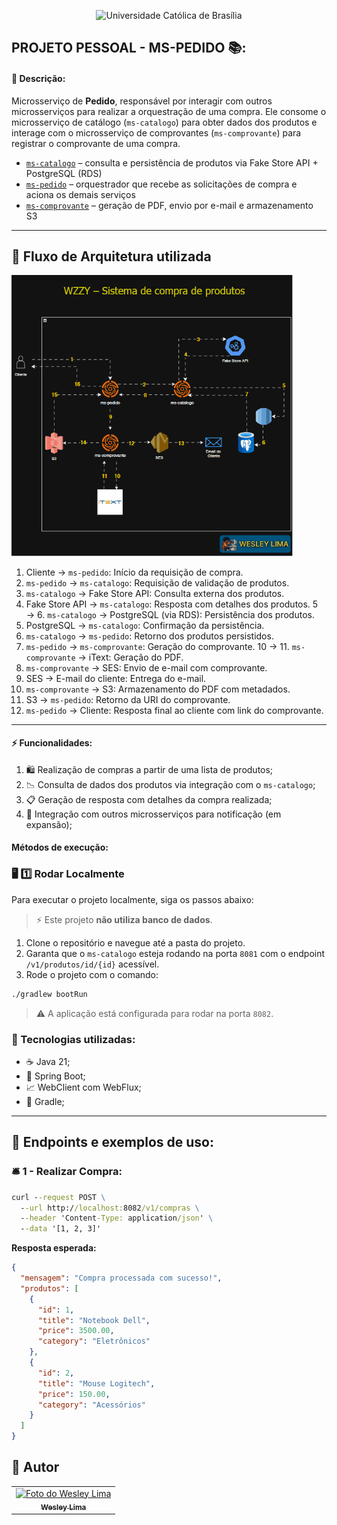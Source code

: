 <p align="center">
  <img src="https://iili.io/3FFO5cF.png" alt="Universidade Católica de Brasília">
</p>

## PROJETO PESSOAL - MS-PEDIDO  📚:

#### 📖 Descrição:
Microsserviço de **Pedido**, responsável por interagir com outros microsserviços para realizar a orquestração de uma compra. Ele consome o microsserviço de catálogo (`ms-catalogo`) para obter dados dos produtos e interage com o microsserviço de comprovantes (`ms-comprovante`) para registrar o comprovante de uma compra.

- [`ms-catalogo`](https://github.com/R2DWess/ms-catalogo) – consulta e persistência de produtos via Fake Store API + PostgreSQL (RDS)
- [`ms-pedido`](https://github.com/R2DWess/ms-pedido) – orquestrador que recebe as solicitações de compra e aciona os demais serviços
- [`ms-comprovante`](https://github.com/R2DWess/ms-comprovante) – geração de PDF, envio por e-mail e armazenamento S3

---
## 🔁 Fluxo de Arquitetura utilizada

<img src="docs/arquitetura-fluxo.gif" alt="Fluxo da Arquitetura" width="450">

1. Cliente → `ms-pedido`: Início da requisição de compra.
2. `ms-pedido` → `ms-catalogo`: Requisição de validação de produtos.
3. `ms-catalogo` → Fake Store API: Consulta externa dos produtos.
4. Fake Store API → `ms-catalogo`: Resposta com detalhes dos produtos.
   5 → 6. `ms-catalogo` → PostgreSQL (via RDS): Persistência dos produtos.
7. PostgreSQL → `ms-catalogo`: Confirmação da persistência.
8. `ms-catalogo` → `ms-pedido`: Retorno dos produtos persistidos.
9. `ms-pedido` → `ms-comprovante`: Geração do comprovante.
   10 → 11. `ms-comprovante` → iText: Geração do PDF.
12. `ms-comprovante` → SES: Envio de e-mail com comprovante.
13. SES → E-mail do cliente: Entrega do e-mail.
14. `ms-comprovante` → S3: Armazenamento do PDF com metadados.
15. S3 → `ms-pedido`: Retorno da URI do comprovante.
16. `ms-pedido` → Cliente: Resposta final ao cliente com link do comprovante.
---


#### ⚡ Funcionalidades:
1. 🛍️ Realização de compras a partir de uma lista de produtos;
2. 📉 Consulta de dados dos produtos via integração com o `ms-catalogo`;
3. 📋 Geração de resposta com detalhes da compra realizada;
4. 📢 Integração com outros microsserviços para notificação (em expansão);

#### Métodos de execução:

### 🖥️ **1️⃣ Rodar Localmente**
Para executar o projeto localmente, siga os passos abaixo:

> ⚡ Este projeto **não utiliza banco de dados**.

1. Clone o repositório e navegue até a pasta do projeto.
2. Garanta que o `ms-catalogo` esteja rodando na porta `8081` com o endpoint `/v1/produtos/id/{id}` acessível.
3. Rode o projeto com o comando:

```sh
./gradlew bootRun
```

> ⚠ A aplicação está configurada para rodar na porta `8082`.

### 🔧 Tecnologias utilizadas:
- ☕ Java 21;
- 🍃 Spring Boot;
- 📈 WebClient com WebFlux;
- 📓 Gradle;

---

## 📌 Endpoints e exemplos de uso:

### 🛎️ 1 - Realizar Compra:
```cmd
curl --request POST \
  --url http://localhost:8082/v1/compras \
  --header 'Content-Type: application/json' \
  --data '[1, 2, 3]'
```
**Resposta esperada:**
```json
{
  "mensagem": "Compra processada com sucesso!",
  "produtos": [
    {
      "id": 1,
      "title": "Notebook Dell",
      "price": 3500.00,
      "category": "Eletrônicos"
    },
    {
      "id": 2,
      "title": "Mouse Logitech",
      "price": 150.00,
      "category": "Acessórios"
    }
  ]
}
```

## 🚊 Autor

<table>
  <tr>
    <td align="center">
      <a href="https://www.linkedin.com/in/wesley-lima-244405251/" title="Wesley Lima">
        <img src="https://media.licdn.com/dms/image/v2/D4D03AQEVAsL2UL6A0w/profile-displayphoto-shrink_400_400/profile-displayphoto-shrink_400_400/0/1721323972268?e=1746662400&v=beta&t=4_2RDPgz5FqJ2G-yRQk3y0vWMVRpSeAPKMAO7IOFXeE" width="100px;" alt="Foto do Wesley Lima"/><br>
        <sub>
          <b>Wesley Lima</b>
        </sub>
      </a>
    </td>
  </tr>
</table>

